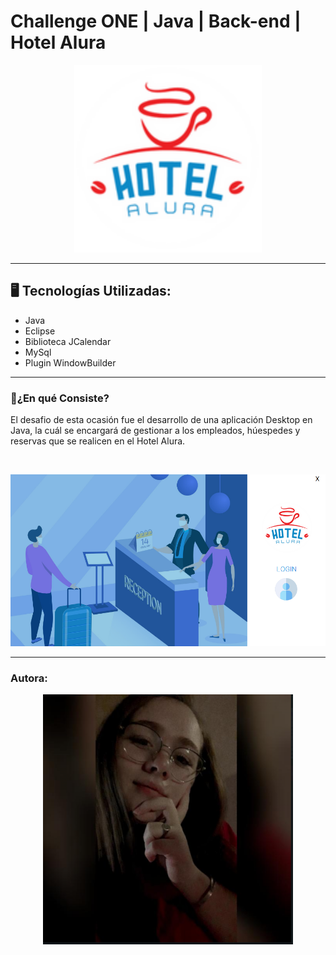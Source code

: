 # Challenge ONE | Java | Back-end | Hotel Alura

<p align="center" >
     <img width="300" heigth="300" src="src/imagenes/logo-hotel.png">
</p>

---

## 🖥️ Tecnologías Utilizadas:

- Java
- Eclipse
- Biblioteca JCalendar
- MySql
- Plugin WindowBuilder </br>

---

### 🚧¿En qué Consiste?

<p>El desafio de esta ocasión fue el desarrollo de una aplicación Desktop en Java, la cuál se encargará de gestionar a los empleados, húespedes y reservas que se realicen en el Hotel Alura.</p>

<br>

<p align="center">
<img src="src/imagenes/hotelalura.png">
</p>

---

### Autora:
<p align="center">
<img width="400px" height="400px" justify-self="center"
    align-self="center" src="src/imagenes/me.png">
</p>
